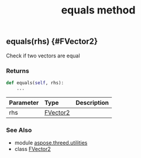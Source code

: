 ﻿---
title: equals method
second_title: Aspose.3D for Python via .NET API References
description: 
type: docs
weight: 20
url: /python-net/aspose.threed.utilities/fvector2/equals/
is_root: false
---

## equals(rhs) {#FVector2}

Check if two vectors are equal

### Returns 





```python
def equals(self, rhs):
    ...
```


| Parameter | Type | Description |
| :- | :- | :- |
| rhs | [FVector2](/3d/python-net/aspose.threed.utilities/fvector2) |  |



### See Also
* module [aspose.threed.utilities](../../)
* class [FVector2](/3d/python-net/aspose.threed.utilities/fvector2)
